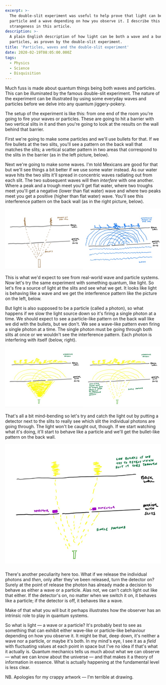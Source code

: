 ```yaml
---
excerpt: >-
  The double-slit experiment was useful to help prove that light can be both a
  particle and a wave depending on how you observe it. I describe this quantum
  strangeness in this article.
description: >-
  A plain English description of how light can be both a wave and a bunch of
  particles, as proven by the double-slit experiment.
title: 'Particles, waves and the double-slit experiment'
date: 2020-02-19T08:05:00.000Z
tags:
  - Physics
  - Science
  - Disquisition
---
```

Much fuss is made about quantum things being both waves and particles. This can be illuminated by the famous double-slit experiment. The nature of the experiment can be illustrated by using some everyday waves and particles before we delve into any quantum jiggery-pokery.

The setup of the experiment is like this: from one end of the room you're going to fire your waves or particles. These are going to hit a barrier with two vertical slits in it and then you're going to look at the results on the wall behind that barrier.

First we're going to make some particles and we'll use bullets for that. If we fire bullets at the two slits, you'll see a pattern on the back wall that matches the slits; a vertical scatter pattern in two areas that correspond to the slits in the barrier (as in the left picture, below).

Next we're going to make some waves. I'm told Mexicans are good for that but we'll see things a bit better if we use some water instead. As our water wave hits the two slits it'll spread in concentric waves radiating out from each slit. The two subsequent waves will then *interfere* with one another. Where a peak and a trough meet you'll get flat water, where two troughs meet you'll get a negative (lower than flat water) wave and where two peaks meet you get a positive (higher than flat water) wave. You'll see this interference pattern on the back wall (as in the right picture, below).

![Bullets and water in the double-slit experiment.](/assets/images/posts/2020/02/2020-02-19-bullets-water.jpg "caption=What we'd expect to see with bullets (left) and water (right) in the double slit experiment.|title=What we'd expect to see with bullets (left) and water (right) in the double slit experiment.|@itemprop=image")

This is what we'd expect to see from real-world wave and particle systems. Now let's try the same experiment with something quantum, like light. So let's fire a source of light at the slits and see what we get. It looks like light is behaving like a wave and we get the interference pattern like the picture on the left, below.

But light is also supposed to be a particle (called a photon), so what happens if we slow the light source down so it's firing a single photon at a time. We should expect to see a particle-like pattern on the back wall like we did with the bullets, but we don't. We see a wave-like pattern even firing a single photon at a time. The single photon must be going through both slits at once or we wouldn't see the interference pattern. Each photon is interfering with itself (below, right).

![Light and individual photons in the double-slit experiment.](/assets/images/posts/2020/02/2020-02-19-light-photons.jpg "caption=We'd perhaps expect light to behave like a wave (left) but it also does so even if we fire one photon at a time (right), so the individual photon must somehow go through both slits or we wouldn't get an interference pattern.|title=We'd perhaps expect light to behave like a wave (left) but it also does so even if we fire one photon at a time (right), so the individual photon must somehow go through both slits or we wouldn't get an interference pattern.|@itemprop=image")

That's all a bit mind-bending so let's try and catch the light out by putting a detector next to the slits to really see which slit the individual photons are going through. The light won't be caught out, though. If we start watching what it's doing, it'll start to behave like a particle and we'll get the bullet-like pattern on the back wall.

![Adding a detector to the double-slit experiment for individual photons.](/assets/images/posts/2020/02/2020-02-19-photons-detector.jpg "caption=If we use detectors to see which slit the individual photon goes through, it starts to behave like a particle. Mere observation changes the behaviour.|class=s66 right|title=If we use detectors to see which slit the individual photon goes through, it starts to behave like a particle. Mere observation changes the behaviour.|@itemprop=image")

There's another peculiarity here too. What if we release the individual photons and *then*, only after they've been released, turn the detector on? Surely at the point of release the photon has already made a decision to behave as either a wave or a particle. Alas not, we can't catch light out like that either. If the detector's on, no matter when we switch it on, it behaves like a particle; if the detector is off, it behaves like a wave.

Make of that what you will but it perhaps illustrates how the observer has an intrinsic role to play in quantum systems.

So what is light — a wave or a particle? It's probably best to see as something that can exhibit either wave-like or particle-like behaviour depending on how you observe it. It might be that, deep down, it's neither a wave nor a particle, or maybe it's both. In my mind's eye, I see it as a *field* with fluctuating values at each point in space but I've no idea if that's what it actually is. Quantum mechanics tells us much about what we can observe — what we can know about the universe — and that makes it a theory of information in essence. What is actually happening at the fundamental level is less clear.

NB. Apologies for my crappy artwork — I'm terrible at drawing.

